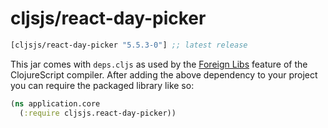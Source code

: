 # cljsjs/react-day-picker

[](dependency)
```clojure
[cljsjs/react-day-picker "5.5.3-0"] ;; latest release
```
[](/dependency)

This jar comes with `deps.cljs` as used by the [Foreign Libs][flibs] feature
of the ClojureScript compiler. After adding the above dependency to your project
you can require the packaged library like so:

```clojure
(ns application.core
  (:require cljsjs.react-day-picker))
```

[flibs]: https://github.com/clojure/clojurescript/wiki/Packaging-Foreign-Dependencies
